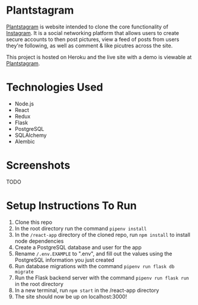 # Plantstagram

[Plantstagram](https://plantstagram.herokuapp.com/ "Live site hosted on Heroku") is website intended to clone the core functionality of [Instagram](https://instagram.com/, "Instagram"). It is a social networking platform that allows users to create secure accounts to then post pictures, view a feed of posts from users they're following, as well as comment & like picutres across the site.

This project is hosted on Heroku and the live site with a demo is viewable at [Plantstagram](https://plantstagram.herokuapp.com/ "Live site hosted on Heroku").

# Technologies Used
- Node.js
- React
- Redux
- Flask
- PostgreSQL
- SQLAlchemy
- Alembic 

# Screenshots
TODO

# Setup Instructions To Run

1. Clone this repo
2. In the root directory run the command `pipenv install`
3. In the `/react-app` directory of the cloned repo, run `npm install` to install node dependencies
4. Create a PostgreSQL database and user for the app
5. Rename `/.env.EXAMPLE` to ".env", and fill out the values using the PostgreSQL information you just created
7. Run database migrations with the command `pipenv run flask db migrate`
8. Run the Flask backend server with the command `pipenv run flask run` in the root directory
9. In a new terminal, run `npm start` in the /react-app directory
10. The site should now be up on localhost:3000!
